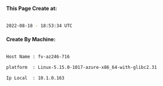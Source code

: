 
   
#### This Page Create at:

```bash

2022-08-18 - 18:53:34 UTC

```

#### Create By Machine:

```bash

Host Name : fv-az246-716

platform  : Linux-5.15.0-1017-azure-x86_64-with-glibc2.31

Ip Local  : 10.1.0.163

```


